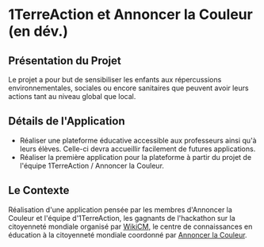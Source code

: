 # 1TerreAction et Annoncer la Couleur (en dév.)

## Présentation du Projet

Le projet a pour but de sensibiliser les enfants aux répercussions environnementales, sociales ou encore sanitaires que peuvent avoir leurs actions tant au niveau global que local.

## Détails de l'Application

* Réaliser une plateforme éducative accessible aux professeurs ainsi qu'à leurs élèves. Celle-ci devra accueillir facilement de futures applications.
* Réaliser la première application pour la plateforme à partir du projet de l'équipe 1TerreAction / Annoncer la Couleur.

## Le Contexte

Réalisation d'une application pensée par les membres d'Annoncer la Couleur et l'équipe d'1TerreAction, les gagnants de l'hackathon sur la citoyenneté mondiale organisé par [WikiCM](http://www.wikicm.be"/), le centre de connaissances en éducation à la citoyenneté mondiale coordonné par [Annoncer la Couleur](http://www.annoncerlacouleur.be/).